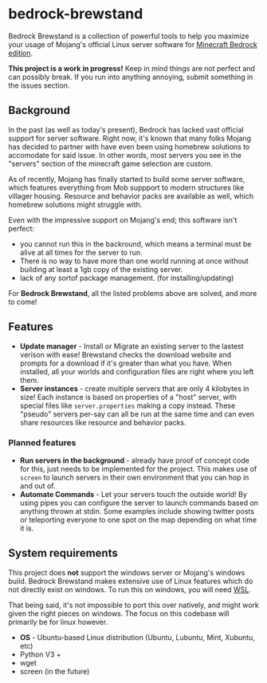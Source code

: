 # bedrock-brewstand
Bedrock Brewstand is a collection of powerful tools to help you maximize your usage of Mojang's official Linux server software for [Minecraft Bedrock edition](https://www.minecraft.net/en-us/download/server/bedrock/).

**This project is a work in progress!** Keep in mind things are not perfect and can possibly break. If you run into anything annoying, submit something in the issues section.

## Background

In the past (as well as today's present), Bedrock has lacked vast official support for server software. Right now, it's known that many folks Mojang has decided to partner with have even been using homebrew solutions to accomodate for said issue. In other words, most servers you see in the "servers" section of the minecraft game selection are custom.

As of recently, Mojang has finally started to build some server software, which features everything from Mob suppport to modern structures like villager housing. Resource and behavior packs are available as well, which homebrew solutions might struggle with.

Even with the impressive support on Mojang's end; this software isn't perfect: 

* you cannot run this in the backround, which means a terminal must be alive at all times for the server to run.
* There is no way to have more than one world running at once without building at least a 1gb copy of the existing server.
* lack of any sortof package management. (for installing/updating)

For **Bedrock Brewstand**, all the listed problems above are solved, and more to come!

## Features

* **Update manager** - Install or Migrate an existing server to the lastest verison with ease! Brewstand checks the download website and prompts for a download if it's greater than what you have. When installed, all your worlds and configuration files are right where you left them.
* **Server instances** - create multiple servers that are only 4 kilobytes in size! Each instance is based on properties of a "host" server, with special files like `server.properties` making a copy instead. These "pseudo" servers per-say can all be run at the same time and can even share resources like resource and behavior packs.

### Planned features

* **Run servers in the background** - already have proof of concept code for this, just needs to be implemented for the project. This makes use of `screen` to launch servers in their own environment that you can hop in and out of.
* **Automate Commands** - Let your servers touch the outside world! By using pipes you can configure the server to launch commands based on anything thrown at stdin. Some examples include showing twitter posts or teleporting everyone to one spot on the map depending on what time it is.

## System requirements

This project does **not** support the windows server or Mojang's windows build. Bedrock Brewstand makes extensive use of Linux features which do not directly exist on windows. To run this on windows, you will need [WSL](https://en.wikipedia.org/wiki/Windows_Subsystem_for_Linux).

That being said, it's not impossible to port this over natively, and might work given the right pieces on windows. The focus on this codebase will primarily be for linux however.

* **OS** - Ubuntu-based Linux distribution (Ubuntu, Lubuntu, Mint, Xubuntu, etc)
* Python V3 +
* wget
* screen (in the future)
